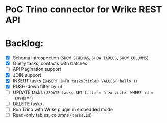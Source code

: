 # PoC Trino connector for Wrike REST API

# Backlog:
- [x] Schema introspection (`SHOW SCHEMAS`, `SHOW TABLES`, `SHOW COLUMNS`)
- [x] Query tasks, contacts with batches
- [ ] API Pagination support
- [x] JOIN support
- [x] INSERT tasks (`INSERT INTO tasks(title) VALUES('hello')`)
- [x] PUSH-down filter by `id`
- [ ] UPDATE tasks (`UPDATE tasks SET title = 'new title' WHERE id = 'QWERTY'`)
- [ ] DELETE tasks
- [ ] Run Trino with Wrike plugin in embedded mode
- [ ] Read-only tables, columns (`tasks.id`)

